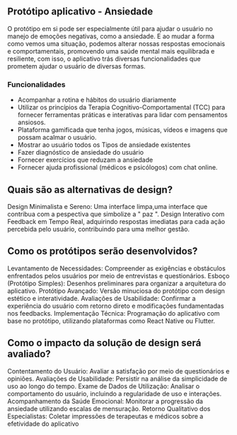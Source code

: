 ## Protótipo aplicativo - Ansiedade 
O protótipo em si pode ser especialmente útil para ajudar o usuário no manejo de emoções negativas, como a ansiedade. E ao mudar a forma como vemos uma situação, podemos alterar nossas respostas emocionais e comportamentais, promovendo uma saúde mental mais equilibrada e resiliente, com isso, o aplicativo trás diversas funcionalidades que prometem ajudar o usuário de diversas formas. 
### Funcionalidades
* Acompanhar a rotina e hábitos do usuário diariamente 
* Utilizar os princípios da Terapia Cognitivo-Comportamental (TCC) para fornecer ferramentas práticas e interativas para lidar com pensamentos ansiosos.
* Plataforma gamificada que tenha jogos, músicas, vídeos e imagens que possam acalmar o usuário.
* Mostrar ao usuário todos os Tipos de ansiedade existentes
* Fazer diagnóstico de ansiedade do usuário
* Fornecer exercícios que reduzam a ansiedade
* Fornecer ajuda profissional (médicos e psicólogos) com chat online.

## Quais são as alternativas de design?
Design Minimalista e Sereno: Uma interface limpa,uma interface que contribua com a pespectiva que simbolize a " paz ". Design Interativo com Feedback em Tempo Real, adquirindo respostas imediatas para cada ação percebida pelo usuário, contribuindo para uma melhor gestão.
## Como os protótipos serão desenvolvidos?
Levantamento de Necessidades: Compreender as exigências e obstáculos enfrentados pelos usuários por meio de entrevistas e questionários. Esboço (Protótipo Simples): Desenhos preliminares para organizar a arquitetura do aplicativo. Protótipo Avançado: Versão minuciosa do protótipo com design estético e interatividade. Avaliações de Usabilidade: Confirmar a experiência do usuário com retorno direto e modificações fundamentadas nos feedbacks. Implementação Técnica: Programação do aplicativo com base no protótipo, utilizando plataformas como React Native ou Flutter.
## Como o impacto da solução de design será avaliado?
Contentamento do Usuário: Avaliar a satisfação por meio de questionários e opiniões. Avaliações de Usabilidade: Persistir na análise da simplicidade de uso ao longo do tempo. Exame de Dados de Utilização: Analisar o comportamento do usuário, incluindo a regularidade de uso e interações. Acompanhamento da Saúde Emocional: Monitorar a progressão da ansiedade utilizando escalas de mensuração. Retorno Qualitativo dos Especialistas: Coletar impressões de terapeutas e médicos sobre a efetividade do aplicativo





